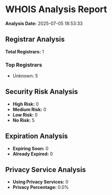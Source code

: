 # WHOIS Analysis Report

**Analysis Date:** 2025-07-05 18:53:33

## Registrar Analysis

**Total Registrars:** 1

### Top Registrars
- Unknown: 5

## Security Risk Analysis

- **High Risk:** 0
- **Medium Risk:** 0
- **Low Risk:** 0
- **No Risk:** 5

## Expiration Analysis

- **Expiring Soon:** 0
- **Already Expired:** 0

## Privacy Service Analysis

- **Using Privacy Services:** 0
- **Privacy Percentage:** 0.0%


